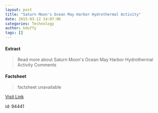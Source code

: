 ```yaml
---
layout: post
title: "Saturn Moon's Ocean May Harbor Hydrothermal Activity"
date: 2015-03-12 14:07:06
categories: Technology
author: kduffy
tags: []
---
```



#### Extract
>Read more about Saturn Moon&#039;s Ocean May Harbor Hydrothermal Activity Comments

#### Factsheet
>factsheet unavailable

[Visit Link](http://www.pddnet.com/news/2015/03/saturn-moons-ocean-may-harbor-hydrothermal-activity)

id:   94441

